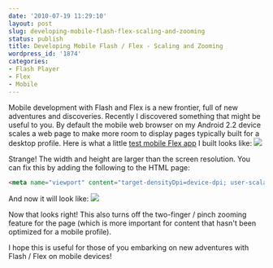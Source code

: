 ```yaml
---
date: '2010-07-19 11:29:10'
layout: post
slug: developing-mobile-flash-flex-scaling-and-zooming
status: publish
title: Developing Mobile Flash / Flex - Scaling and Zooming
wordpress_id: '1874'
categories:
- Flash Player
- Flex
- Mobile
---
```


Mobile development with Flash and Flex is a new frontier, full of new adventures and discoveries.  Recently I discovered something that might be useful to you.  By default the mobile web browser on my Android 2.2 device scales a web page to make more room to display pages typically built for a desktop profile.  Here is what a little [test mobile Flex app](http://www.jamesward.com/demos/MobileSizeTest/MobileSizeTest.html) I built looks like:
![](http://www.jamesward.com/wp/uploads/2010/07/mobile_flash-default.png)

Strange!  The width and height are larger than the screen resolution.  You can fix this by adding the following to the HTML page:

```html
<meta name="viewport" content="target-densityDpi=device-dpi; user-scalable=0;" />
```

And now it will look like:
![](http://www.jamesward.com/wp/uploads/2010/07/mobile_flash-noscale.png)

Now that looks right!  This also turns off the two-finger / pinch zooming feature for the page (which is more important for content that hasn't been optimized for a mobile profile).

I hope this is useful for those of you embarking on new adventures with Flash / Flex on mobile devices!
